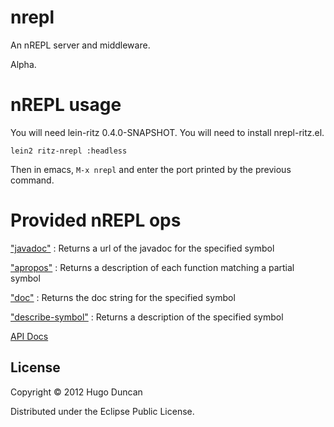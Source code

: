 # nrepl

An nREPL server and middleware.

Alpha.

# nREPL usage

You will need lein-ritz 0.4.0-SNAPSHOT. You will need to install nrepl-ritz.el.

```
lein2 ritz-nrepl :headless
```

Then in emacs, `M-x nrepl` and enter the port printed by the previous command.

# Provided nREPL ops

["javadoc"](http://palletops.com/ritz/0.4/nrepl/api/ritz.nrepl.middleware.javadoc.html)
: Returns a url of the javadoc for the specified symbol

["apropos"](http://palletops.com/ritz/0.4/nrepl/api/ritz.nrepl.middleware.apropos.html)
: Returns a description of each function matching a partial symbol


["doc"](http://palletops.com/ritz/0.4/nrepl/api/ritz.nrepl.middleware.doc.html)
: Returns the doc string for the specified symbol

["describe-symbol"](http://palletops.com/ritz/0.4/nrepl/api/ritz.nrepl.middleware.describe-symbol.html)
: Returns a description of the specified symbol

[API Docs](http://palletops.com/ritz/0.4/nrepl/api/)

## License

Copyright © 2012 Hugo Duncan

Distributed under the Eclipse Public License.
